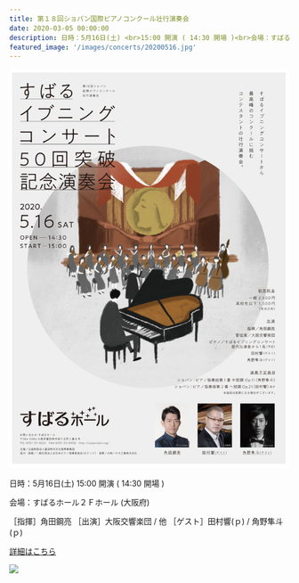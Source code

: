```yaml
---
title: 第１８回ショパン国際ピアノコンクール壮行演奏会
date: 2020-03-05 00:00:00
description: 日時：5月16日(土) <br>15:00 開演 ( 14:30 開場 )<br>会場：すばるホール２Ｆホール (大阪府)<br>［指揮］角田鋼亮 ［出演］大阪交響楽団 / 他 ［ゲスト］田村響(ｐ) / 角野隼斗(ｐ)
featured_image: '/images/concerts/20200516.jpg'
---
```

![](/images/concerts/20200516.jpg)

日時：5月16日(土)
15:00 開演 ( 14:30 開場 )

会場：すばるホール２Ｆホール (大阪府)

［指揮］角田鋼亮 ［出演］大阪交響楽団 / 他 ［ゲスト］田村響(ｐ) / 角野隼斗(ｐ)

<a href="https://t.pia.jp/pia/event/event.do?eventCd=2005763" class="button button--large">詳細はこちら</a>

![](/images/concerts/20200516-02.jpg)
